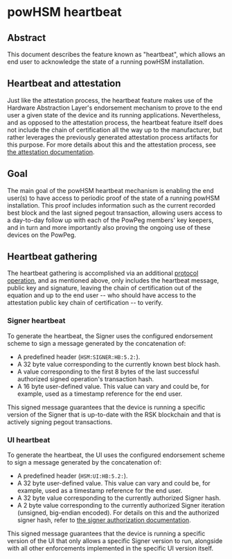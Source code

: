 # powHSM heartbeat

## Abstract

This document describes the feature known as "heartbeat", which allows an end user to
acknowledge the state of a running powHSM installation.

## Heartbeat and attestation

Just like the attestation process, the heartbeat feature makes use of the Hardware
Abstraction Layer's endorsement mechanism to prove to the end user a given state of the
device and its running applications. Nevertheless, and as opposed to the attestation
process, the heartbeat feature itself does not include the chain of certification all the
way up to the manufacturer, but rather leverages the previously generated attestation
process artifacts for this purpose. For more details about this and the attestation
process, see [the attestation documentation](./attestation.md).

## Goal

The main goal of the powHSM heartbeat mechanism is enabling the end user(s) to have access
to periodic proof of the state of a running powHSM installation. This proof includes
information such as the current recorded best block and the last signed pegout
transaction, allowing users access to a day-to-day follow up with each of the PowPeg
members' key keepers, and in turn and more importantly also proving the ongoing use of
these devices on the PowPeg.

## Heartbeat gathering

The heartbeat gathering is accomplished via an additional [protocol
operation](./protocol.md), and as mentioned above, only includes the heartbeat message,
public key and signature, leaving the chain of certification out of the equation and up to
the end user -- who should have access to the attestation public key chain of
certification -- to verify.

### Signer heartbeat

To generate the heartbeat, the Signer uses the configured endorsement scheme to sign a
message generated by the concatenation of:

- A predefined header (`HSM:SIGNER:HB:5.2:`).
- A 32 byte value corresponding to the currently known best block hash.
- A value corresponding to the first 8 bytes of the last successful authorized signed
  operation's transaction hash.
- A 16 byte user-defined value. This value can vary and could be, for example, used as a
  timestamp reference for the end user.

This signed message guarantees that the device is running a specific version of the Signer
that is up-to-date with the RSK blockchain and that is actively signing pegout
transactions.

### UI heartbeat

To generate the heartbeat, the UI uses the configured endorsement scheme to sign a message
generated by the concatenation of:

- A predefined header (`HSM:UI:HB:5.2:`).
- A 32 byte user-defined value. This value can vary and could be, for example, used as a
  timestamp reference for the end user.
- A 32 byte value corresponding to the currently authorized Signer hash.
- A 2 byte value corresponding to the currently authorized Signer iteration (unsigned,
  big-endian encoded). For details on this and the authorized signer hash, refer to [the
  signer authorization documentation](./signer-authorization.md).

This signed message guarantees that the device is running a specific version of the UI
that only allows a specific Signer version to run, alongside with all other enforcements
implemented in the specific UI version itself.
